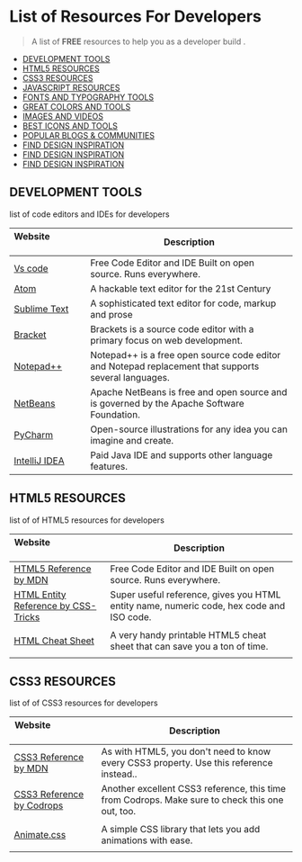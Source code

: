 # List of Resources For Developers

> A list of **FREE** resources to help you as a developer build .

- [DEVELOPMENT TOOLS](#development-tools)
- [HTML5 RESOURCES](#html5resources)
- [CSS3 RESOURCES](#css)
- [JAVASCRIPT RESOURCES](#javascript)
- [FONTS AND TYPOGRAPHY TOOLS](#fonts-typography)
- [GREAT COLORS AND TOOLS](#color-tools)
- [IMAGES AND VIDEOS](#images-videos)
- [BEST ICONS AND TOOLS](#icons)
- [POPULAR BLOGS & COMMUNITIES](#communities)
- [FIND DESIGN INSPIRATION](#inspirations)
- [FIND DESIGN INSPIRATION](#inspirations)
- [FIND DESIGN INSPIRATION](#inspirations)

## DEVELOPMENT TOOLS

list of code editors and IDEs for developers

| Website&nbsp; &nbsp; &nbsp; &nbsp; &nbsp; &nbsp; &nbsp; &nbsp; &nbsp; &nbsp; &nbsp; &nbsp; &nbsp; &nbsp; | Description                                                                                          |
| -------------------------------------------------------------------------------------------------------- | ---------------------------------------------------------------------------------------------------- |
| [Vs code](https://code.visualstudio.com/)                                                                | Free Code Editor and IDE Built on open source. Runs everywhere.                                      |
| [Atom](https://atom.io/)                                                                                 | A hackable text editor for the 21st Century                                                          |
| [Sublime Text](https://www.sublimetext.com/)                                                             | A sophisticated text editor for code, markup and prose                                               |
| [Bracket](http://brackets.io/)                                                                           | Brackets is a source code editor with a primary focus on web development.                            |
| [Notepad++](https://notepad-plus-plus.org/)                                                              | Notepad++ is a free open source code editor and Notepad replacement that supports several languages. |
| [NetBeans](https://netbeans.org/)                                                                        | Apache NetBeans is free and open source and is governed by the Apache Software Foundation.           |
| [PyCharm](https://www.jetbrains.com/pycharm/)                                                            | Open-source illustrations for any idea you can imagine and create.                                   |
| [IntelliJ IDEA](https://www.jetbrains.com/idea/)                                                         | Paid Java IDE and supports other language features.                                                  |

## HTML5 RESOURCES

list of of HTML5 resources for developers

| Website&nbsp; &nbsp; &nbsp; &nbsp; &nbsp; &nbsp; &nbsp; &nbsp; &nbsp; &nbsp; &nbsp; &nbsp; &nbsp; &nbsp; | Description                                                                              |
| -------------------------------------------------------------------------------------------------------- | ---------------------------------------------------------------------------------------- |
| [HTML5 Reference by MDN](https://developer.mozilla.org/en-US/docs/Web/HTML/Element)                      | Free Code Editor and IDE Built on open source. Runs everywhere.                          |
| [HTML Entity Reference by CSS-Tricks](https://css-tricks.com/snippets/html/glyphs/)                      | Super useful reference, gives you HTML entity name, numeric code, hex code and ISO code. |
|                                                                                                          |
| [HTML Cheat Sheet](https://websitesetup.org/html5-cheat-sheet/)                                          | A very handy printable HTML5 cheat sheet that can save you a ton of time.                |
|                                                                                                          |

## CSS3 RESOURCES

list of of CSS3 resources for developers

| Website&nbsp; &nbsp; &nbsp; &nbsp; &nbsp; &nbsp; &nbsp; &nbsp; &nbsp; &nbsp; &nbsp; &nbsp; &nbsp; &nbsp; | Description                                                                              |
| -------------------------------------------------------------------------------------------------------- | ---------------------------------------------------------------------------------------- |
| [CSS3 Reference by MDN](https://developer.mozilla.org/en-US/docs/Web/CSS/Reference)                      | As with HTML5, you don't need to know every CSS3 property. Use this reference instead..  |
| [CSS3 Reference by Codrops](https://tympanus.net/codrops/css_reference/)                      |Another excellent CSS3 reference, this time from Codrops. Make sure to check this one out, too. |
|                                                                                                          |
| [Animate.css](https://websitesetup.org/html5-cheat-sheet/)                                          | A simple CSS library that lets you add animations with ease.               |
|                                                                                                          |
